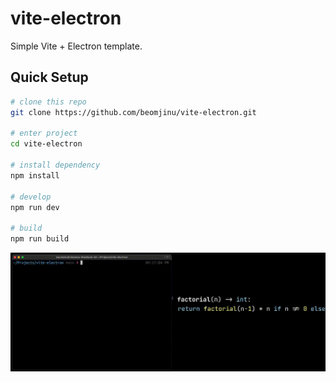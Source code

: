 # vite-electron
Simple Vite + Electron template.

## Quick Setup
```bash
# clone this repo
git clone https://github.com/beomjinu/vite-electron.git

# enter project
cd vite-electron

# install dependency
npm install

# develop
npm run dev

# build
npm run build
```

![](/blob/npmrundev.gif)
